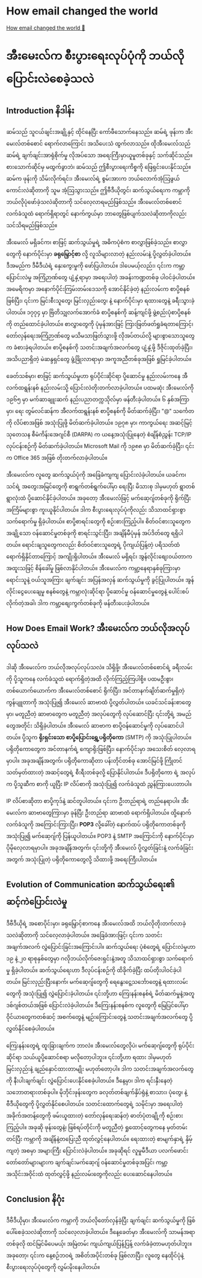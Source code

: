 # How email changed the world

[How email changed the world 🔗](https://www.coursera.org/learn/introduction-to-computers-and-operating-systems-and-security/lecture/Zhoer/how-email-changed-the-world)

# အီးမေးလ်က စီးပွားရေးလုပ်ပုံကို ဘယ်လိုပြောင်းလဲစေခဲ့သလဲ

## Introduction နိဒါန်း

ဆမ်သည် သူငယ်ချင်းအချို့နှင့် ထိုင်နေပြီး ကော်ဖီသောက်နေသည်။ ဆမ်ရဲ့ ဖုန်းက အီးမေးလ်တစ်စောင် ရောက်လာကြောင်း အသိပေးသံ ထွက်လာသည်။ ထိုအီးမေးလ်သည် ဆမ်ရဲ့ ချက်ချင်းအာရုံစိုက်မှု လိုအပ်သော အရေးကြီးမှာယူမှုတစ်ခုနှင့် သက်ဆိုင်သည်။ စားသောက်ဆိုင်မှ မထွက်ခွာဘဲ၊ ဆမ်သည် ဤစီးပွားရေးကိစ္စကို ဖြေရှင်းပေးနိုင်သည်။ ဆမ်က ဖုန်းကို သိမ်းလိုက်ရင်း၊ အီးမေးလ်ရဲ့ စွမ်းအားက ဘယ်လောက်အံ့သြဖွယ်ကောင်းလဲဆိုတာကို သူမ အံ့ဩသွားသည်။ ဤဗီဒီယိုတွင်၊ ဆက်သွယ်ရေးက ကမ္ဘာကို ဘယ်လိုပုံဖော်ခဲ့သလဲဆိုတာကို သင်လေ့လာရမည်ဖြစ်သည်။ အီးမေးလ်တစ်စောင် လက်ခံသူထံ ရောက်ရှိရာတွင် နောက်ကွယ်မှာ ဘာတွေဖြစ်ပျက်သလဲဆိုတာကိုလည်း သင်သိရမည်ဖြစ်သည်။

အီးမေးလ် မရှိခင်က၊ စာဖြင့် ဆက်သွယ်မှုရဲ့ အဓိကပုံစံက စာလွှာဖြစ်ခဲ့သည်။ စာလွှာတွေကို နောက်ပိုင်းမှာ **ခရုမြှောင့်စာ** လို့ လူသိများလာတဲ့ နည်းလမ်းနဲ့ ပို့လွှတ်ခဲ့ပါတယ်။ ဒီအမည်က ဒီမီဒီယံရဲ့ နှေးကွေးမှုကို ဖော်ပြပါတယ်။ ဒါပေမယ့်လည်း၊ ၎င်းက ကမ္ဘာ့ပြောင်းလဲမှု အကြံဉာဏ်တွေ ပျံ့နှံ့ရာမှာ အရေးပါတဲ့ အခန်းကဏ္ဍတစ်ခု ပါဝင်ခဲ့ပါတယ်။ အမေရိကမှာ အနောက်ပိုင်းကြမ်းတမ်းဒေသကို အောင်နိုင်ခဲ့တဲ့ နည်းလမ်းက စာပို့စနစ်ဖြစ်ပြီး၊ ၎င်းက မြင်းစီးသူတွေ၊ မြင်းလှည်းတွေ၊ နဲ့ နောက်ပိုင်းမှာ ရထားတွေနဲ့ ခရီးသွားခဲ့ပါတယ်။ ၁၇၇၄ မှာ ဗြိတိသျှလက်အောက်ခံ စာပို့စနစ်ကို ဆန့်ကျင်ဖို့ ဖွဲ့စည်းပုံစာပို့စနစ်ကို တည်ထောင်ခဲ့ပါတယ်။ စာလွှာတွေကို ပုံမှန်အားဖြင့် ကြားဖြတ်ဖတ်ရှုခံရတာကြောင့်၊ တော်လှန်ရေးအကြံဉာဏ်တွေ မသိမသာဖြတ်သွားဖို့ လိုအပ်တယ်လို့ များစွာသောသူတွေက ခံစားခဲ့ရပါတယ်။ စာပို့စနစ်ကို သတင်းအချက်အလက်တွေ ပျံ့နှံ့ဖို့ ဒီဇိုင်းထုတ်ခဲ့ပြီး၊ အသိပညာရှိတဲ့ မဲဆန္ဒရှင်တွေ ဖွံ့ဖြိုးလာရာမှာ အကူအညီတစ်ခုအဖြစ် ရှုမြင်ခဲ့ပါတယ်။

ခေတ်သစ်မှာ၊ စာဖြင့် ဆက်သွယ်မှုဟာ ရုပ်ပိုင်းဆိုင်ရာ ပို့ဆောင်မှု နည်းလမ်းကနေ အီလက်ထရွန်းနစ် နည်းလမ်းသို့ ပြောင်းလဲတိုးတက်လာခဲ့ပါတယ်။ ပထမဆုံး အီးမေးလ်ကို ၁၉၆၅ မှာ မက်ဆာချူးဆက် နည်းပညာတက္ကသိုလ်မှာ ဖန်တီးခဲ့ပါတယ်။ ၆ နှစ်အကြာမှာ၊ ရေး တွမ်လင်ဆန်က အီလက်ထရွန်းနစ် စာပို့စနစ်ကို မိတ်ဆက်ခဲ့ပြီး၊ "@" သင်္ကေတကို လိပ်စာအဖြစ် အသုံးပြုဖို့ မိတ်ဆက်ခဲ့ပါတယ်။ ၁၉၇၈ မှာ၊ ကာကွယ်ရေး အဆင့်မြင့် သုတေသန စီမံကိန်းအေဂျင်စီ (DARPA) က ယနေ့အသုံးပြုနေတဲ့ စံချိန်စံညွှန်း TCP/IP လုပ်ငန်းစဉ်ကို မိတ်ဆက်ခဲ့ပါတယ်။ Microsoft Mail ကို ၁၉၈၈ မှာ မိတ်ဆက်ခဲ့ပြီး၊ ၎င်းက Office 365 အဖြစ် တိုးတက်လာခဲ့ပါတယ်။

အီးမေးလ်က လူတွေ ဆက်သွယ်ပုံကို အခြေခံကျကျ ပြောင်းလဲခဲ့ပါတယ်။ ယခင်က၊ သင်ရဲ့ အတွေးအမြင်တွေကို စာရွက်တစ်ရွက်ပေါ်မှာ ရေးပြီး မိသားစု ဒါမှမဟုတ် ရွာတစ်ရွာလုံးထံ ပို့ဆောင်နိုင်ခဲ့ပါတယ်။ အခုတော့ အီးမေးလ်ဖြင့် မက်ဆေ့ဂျ်တစ်ခုကို ရိုက်ပြီး အကြိမ်များစွာ ကူးယူနိုင်ပါတယ်။ ဒါက စီးပွားရေးလုပ်ပုံကိုလည်း သိသာထင်ရှားစွာ သက်ရောက်မှု ရှိခဲ့ပါတယ်။ စာပို့စာရင်းတွေကို စဉ်းစားကြည့်ပါ။ စိတ်ဝင်စားသူတွေက အချို့သော ဝန်ဆောင်မှုတစ်ခုကို စာရင်းသွင်းပြီး၊ အချိန်မီပုံမှန် အပ်ဒိတ်တွေ ရရှိပါတယ်။ ရောင်းချသူတွေကလည်း စိတ်ဝင်စားသူတွေရဲ့ ပိုကျယ်ပြန့်တဲ့ ပရိသတ်ထံ ရောက်ရှိနိုင်တာကြောင့် အကျိုးရှိပါတယ်။ အီးမေးလ် မရှိရင်၊ အွန်လိုင်းစျေးဝယ်တာက အထူးသဖြင့် စိန်ခေါ်မှု ဖြစ်လာနိုင်ပါတယ်။ အီးမေးလ်က ကမ္ဘာ့နေရာနှစ်ခုကြားမှာ ရောင်းသူနဲ့ ဝယ်သူအကြား ချက်ချင်း အပြန်အလှန် ဆက်သွယ်မှုကို ခွင့်ပြုပါတယ်။ အွန်လိုင်းငွေပေးချေမှု စနစ်တွေနဲ့ ကမ္ဘာလုံးဆိုင်ရာ ပို့ဆောင်မှု ဝန်ဆောင်မှုတွေနဲ့ ပေါင်းစပ်လိုက်တဲ့အခါ၊ ဒါက ကမ္ဘာ့စျေးကွက်တစ်ခုကို ဖန်တီးပေးခဲ့ပါတယ်။

## How Does Email Work? အီးမေးလ်က ဘယ်လိုအလုပ်လုပ်သလဲ

ဒါဆို အီးမေးလ်က ဘယ်လိုအလုပ်လုပ်သလဲ။ သိရှိဖို့၊ အီးမေးလ်တစ်စောင်ရဲ့ ခရီးလမ်းကို ပို့သူကနေ လက်ခံသူထံ ရောက်ရှိတဲ့အထိ လိုက်ကြည့်ကြပါစို့။ ပထမဦးစွာ၊ တစ်ယောက်ယောက်က အီးမေးလ်တစ်စောင် ရိုက်ပြီး၊ အင်တာနက်ချိတ်ဆက်မှုရှိတဲ့ ကွန်ပျူတာကို အသုံးပြု၍ အီးမေးလ် ဆာဗာထံ ပို့လွှတ်ပါတယ်။ ယခင်သင်ခန်းစာတွေမှာ၊ မတူညီတဲ့ ဆာဗာတွေက မတူညီတဲ့ အလုပ်တွေကို လုပ်ဆောင်ပြီး ၎င်းတို့ရဲ့ အမည်တွေအတိုင်း သိရှိခဲ့ပါတယ်။ အီးမေးလ် ဆာဗာက စာပို့ဝန်ဆောင်မှုကို လုပ်ဆောင်ပါတယ်။ ပို့သူက **ရိုးရှင်းသော စာပို့ပြောင်းရွှေ့ပရိုတိုကော** (SMTP) ကို အသုံးပြုပါတယ်။ ပရိုတိုကောတွေက အင်တာနက်ရဲ့ ကျောရိုးဖြစ်ပြီး၊ နောက်ပိုင်းမှာ အသေးစိတ် လေ့လာရမှာပါ။ အခုအချိန်အတွက်၊ ပရိုတိုကောဆိုတာ ပန်းတိုင်တစ်ခု အောင်မြင်ဖို့ ကြိုတင်သတ်မှတ်ထားတဲ့ အဆင့်တွေရဲ့ စီးရီးတစ်ခုလို့ ပြောနိုင်ပါတယ်။ ဒီပရိုတိုကော ရဲ့ အလုပ်က ပို့သူဆီက စာကို ယူပြီး IP လိပ်စာကို အသုံးပြု၍ လက်ခံသူထံ ညွှန်ကြားပေးတာပါ။

IP လိပ်စာဆိုတာ စာပို့ကုဒ်နဲ့ ဆင်တူပါတယ်။ ၎င်းက ဦးတည်ရာရဲ့ တည်နေရာပါ။ အီးမေးလ်က ဆာဗာတွေကြားမှာ ခုန်ပြီး ဦးတည်ရာ ဆာဗာထံ ရောက်ရှိပါတယ်။ ထို့နောက် လက်ခံသူကို အကြောင်းကြားပြီး၊ **POP3** လို့ခေါ်တဲ့ နောက်ထပ် ပရိုတိုကောတစ်ခုကို အသုံးပြု၍ မက်ဆေ့ဂျ်ကို ပြန်ယူပါတယ်။ POP3 နဲ့ SMTP အကြောင်းကို နောက်ပိုင်းမှာ ပိုမိုလေ့လာရမှာပါ။ အခုအချိန်အတွက်၊ ၎င်းတို့ကို အီးမေးလ် ပို့လွှတ်ခြင်းနဲ့ လက်ခံခြင်းအတွက် အသုံးပြုတဲ့ ပရိုတိုကောတွေလို့ သိထားဖို့ အရေးကြီးပါတယ်။

## Evolution of Communication ဆက်သွယ်ရေး၏ ဆင့်ကဲပြောင်းလဲမှု

ဒီဗီဒီယိုရဲ့ အစောပိုင်းမှာ၊ ခရုမြှောင့်စာကနေ အီးမေးလ်အထိ ဘယ်လိုတိုးတက်လာခဲ့သလဲဆိုတာကို သင်လေ့လာခဲ့ပါတယ်။ အခြေခံအားဖြင့်၊ ၎င်းက သတင်းအချက်အလက် လွှဲပြောင်းခြင်းအကြောင်းပါ။ ဆက်သွယ်ရေး ပုံစံတွေရဲ့ ပြောင်းလဲမှုဟာ ၁၉ နဲ့ ၂၀ ရာစုနှစ်တွေမှာ ဂလိုဘယ်လိုက်ဇေးရှင်းနဲ့အတူ သိသာထင်ရှားစွာ သက်ရောက်မှု ရှိခဲ့ပါတယ်။ ဆက်သွယ်ရေးဟာ ဒီလုပ်ငန်းစဉ်ကို ထိခိုက်ခဲ့ပြီး ထပ်တိုးပါဝင်ခဲ့ပါတယ်။ မြင်းလှည်းပြီးနောက်၊ မက်ဆေ့ဂျ်တွေကို ရေနွေးငွေ့သင်္ဘောတွေနဲ့ ရထားလမ်းတွေကို အသုံးပြု၍ လွှဲပြောင်းခဲ့ပါတယ်။ ၎င်းတို့ဟာ ကြေးနန်းစနစ်ရဲ့ မိတ်ဆက်မှုနဲ့အတူ ဒစ်ဂျစ်တယ်အဖြစ် ပြောင်းလဲခဲ့ပါတယ်။ ဒီကြေးနန်းစနစ်က လူတွေကို မြေပြင်ပေါ်မှာ ဝိုင်ယာတွေကတစ်ဆင့် အစက်တွေနဲ့ မျဉ်းကြောင်းတွေနဲ့ သတင်းအချက်အလက်တွေ ပို့လွှတ်နိုင်စေခဲ့ပါတယ်။

ကြေးနန်းတွေရဲ့ ထူးခြားချက်က ဘာလဲ။ အီးမေးလ်တွေလိုပဲ၊ မက်ဆေ့ဂျ်တွေကို ရုပ်ပိုင်းဆိုင်ရာ သယ်ယူပို့ဆောင်စရာ မလိုတော့ပါဘူး။ ၎င်းတို့ဟာ ရထား ဒါမှမဟုတ် မြင်းလှည်းနဲ့ ချည်နှောင်ထားတာမျိုး မဟုတ်တော့ပါ။ ဒါက သတင်းအချက်အလက်တွေကို နီးပါးချက်ချင်း လွှဲပြောင်းပေးနိုင်စေခဲ့ပါတယ်။ ဒီနေ့မှာ၊ ဒါက ရင်းနှီးနေတဲ့ သဘောတရားတစ်ခုပါ။ မိုဘိုင်းဖုန်းတွေက ခလုတ်တစ်ချက်နှိပ်ရုံနဲ့ စာသား၊ ပုံတွေ၊ နဲ့ ဗီဒီယိုတွေကို ပို့လွှတ်နိုင်စေပါတယ်။ သတင်းထောက်တွေရဲ့ သမိုင်းမှာ အရေးပါတဲ့ အခိုက်အတန့်တွေကို ဖမ်းယူထားတဲ့ တော်လှန်ရေးဆန်တဲ့ ဓာတ်ပုံတချို့ကို စဉ်းစားကြည့်ပါ။ အခုဆို ဖုန်းတွေနဲ့၊ ဖြစ်ရပ်တိုင်းကို မတူညီတဲ့ ရှုထောင့်တွေကနေ မှတ်တမ်းတင်ပြီး ကမ္ဘာကို အချိန်နဲ့တပြေးညီ ထုတ်လွှင့်နေပါတယ်။ ရေးထားတဲ့ စာမျက်နှာရဲ့ နှိမ့်ကျတဲ့ အစမှာ အများကြီး ပြောင်းလဲခဲ့ပါတယ်။ အခုဆိုရင် လူမှုမီဒီယာ ပလက်ဖောင်းတော်တော်များများက ချက်ချင်းမက်ဆေ့ဂျ် ဝန်ဆောင်မှုတစ်ခုအပြင်၊ ကမ္ဘာ့အသိုင်းအဝိုင်းထံ ထုတ်လွှင့်ဖို့ နည်းလမ်းတွေကိုလည်း ပေးဆောင်နေပါတယ်။

## Conclusion နိဂုံး

ဒီဗီဒီယိုမှာ၊ အီးမေးလ်က ကမ္ဘာကို ဘယ်လိုတော်လှန်ခဲ့ပြီး ချက်ချင်း ဆက်သွယ်မှုကို ဖြစ်ပေါ်စေခဲ့သလဲဆိုတာကို သင်လေ့လာခဲ့ပါတယ်။ ဒီနေ့ခေတ်မှာ အီးမေးလ်ကို သာမန်အရာတစ်ခုလို ထင်မြင်မိပေမယ့်၊ အမြဲတမ်း ကျယ်ကျယ်ပြန့်ပြန့် လက်ခံခဲ့တာမဟုတ်ပါဘူး။ အခုတော့၊ ၎င်းက နေ့စဉ်ဘဝရဲ့ အစိတ်အပိုင်းတစ်ခု ဖြစ်လာပြီး၊ လူတွေ နေထိုင်ပုံနဲ့ စီးပွားရေးလုပ်ပုံတွေကို လွှမ်းမိုးနေပါတယ်။
